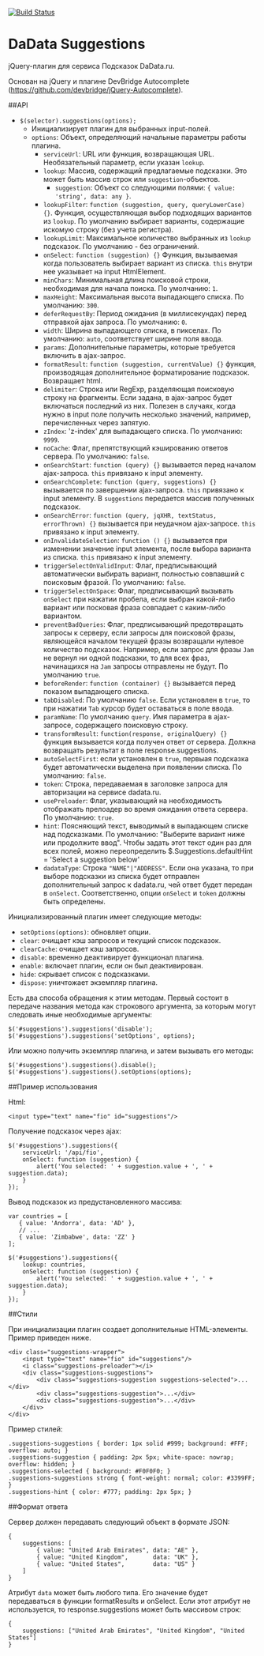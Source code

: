 [![Build Status](https://travis-ci.org/hflabs/suggestions-jquery.png?branch=master)](https://travis-ci.org/hflabs/suggestions-jquery)

DaData Suggestions
==================

jQuery-плагин для сервиса Подсказок DaData.ru.

Основан на jQuery и плагине DevBridge Autocomplete (https://github.com/devbridge/jQuery-Autocomplete).

##API

* `$(selector).suggestions(options);`
    * Инициализирует плагин для выбранных input-полей.
    * `options`: Объект, определяющий начальные параметры работы плагина.
        * `serviceUrl`: URL или функция, возвращающая URL. Необязательный параметр, если указан `lookup`.
        * `lookup`: Массив, содержащий предлагаемые подсказки. Это может быть массив строк или `suggestion`-объектов.
            * `suggestion`: Объект со следующими полями: `{ value: 'string', data: any }`.
        * `lookupFilter`: `function (suggestion, query, queryLowerCase) {}`. Функция, осуществляющая выбор подходящих вариантов из `lookup`. По умолчанию выбирает варианты, содержащие искомую строку (без учета регистра).
        * `lookupLimit`: Максимальное количество выбранных из `lookup` подсказок. По умолчанию - без ограничений.
        * `onSelect`: `function (suggestion) {}` Функция, вызываемая когда пользователь выбирает вариант из списка. `this` внутри нее указывает на input HtmlElement.
        * `minChars`: Минимальная длина поисковой строки, необходимая для начала поиска. По умолчанию: `1`.
        * `maxHeight`: Максимальная высота выпадающего списка. По умолчанию: `300`.
        * `deferRequestBy`: Период ожидания (в миллисекундах) перед отправкой ajax запроса. По умолчанию: `0`.
        * `width`: Ширина выпадающего списка, в пикселах. По умолчанию: `auto`, соответствует ширине поля ввода.
        * `params`: Дополнительные параметры, которые требуется включить в ajax-запрос.
        * `formatResult`: `function (suggestion, currentValue) {}` функция, производящая дополнительное форматирование подсказок. Возвращает html. 
        * `delimiter`: Строка или RegExp, разделяющая поисковую строку на фрагменты. Если задана, в ajax-запрос будет включаться последний из них.
          Полезен в случаях, когда нужно в input поле получить несколько значений, например, перечисленных через запятую.
        * `zIndex`: 'z-index' для выпадающего списка. По умолчанию: `9999`.
        * `noCache`: Флаг, препятствующий кэшированию ответов сервера. По умолчанию: `false`.
        * `onSearchStart`: `function (query) {}` вызывается перед началом ajax-запроса. `this` привязано к input элементу.
        * `onSearchComplete`: `function (query, suggestions) {}` вызывается по завершении ajax-запроса. `this` привязано к input элементу. В `suggestions` передается массив полученных подсказок.
        * `onSearchError`: `function (query, jqXHR, textStatus, errorThrown) {}` вызывается при неудачном ajax-запросе. `this` привязано к input элементу.
        * `onInvalidateSelection`: `function () {}` вызывается при изменении значение input элемента, после выбора варианта из списка. `this` привязано к input элементу.
        * `triggerSelectOnValidInput`: Флаг, предписывающий автоматически выбирать вариант, полностью совпавший с поисковым фразой. По умолчанию: `false`.
        * `triggerSelectOnSpace`: Флаг, предписывающий вызывать `onSelect` при нажатии пробела, если выбран какой-либо вариант или посковая фраза совпадает с каким-либо вариантом.
        * `preventBadQueries`: Флаг, предписывающий предотвращать запросы к серверу, если запросы для поисковой фразы, являющейся началом текущей фразы возвращали нулевое количество подсказок. Например, если запрос для фразы `Jam` не вернул ни одной подсказки, то для всех фраз, начинащихся на `Jam` запросы отправлены не будут. По умолчанию `true`. 
        * `beforeRender`: `function (container) {}` вызывается перед показом выпадающего списка.
        * `tabDisabled`: По умолчанию `false`. Если установлен в `true`, то при нажатии `Tab` курсор будет оставаться в поле ввода.
        * `paramName`: По умолчанию `query`. Имя параметра в ajax-запросе, содержащего поисковую строку.
        * `transformResult`: `function(response, originalQuery) {}` функция вызывается когда получен ответ от сервера. Должна возвращать результат в поле response.suggestions.
        * `autoSelectFirst`: если установлен в `true`, первыая подсказка будет автоматически выделена при появлении списка. По умолчанию: `false`.
        * `token`: Строка, передаваемая в заголовке запроса для авторизации на сервисе dadata.ru.
        * `usePreloader`: Флаг, указывающий на необходимость отображать прелоадер во время ожидания ответа сервера. По умолчанию: `true`.
        * `hint`: Поясняющий текст, выводимый в выпадающем списке над подсказками. По умолчанию: "Выберите вариант ниже или продолжите ввод".
            Чтобы задать этот текст один раз для всех полей, можно переопределить $.Suggestions.defaultHint = 'Select a suggestion below'
        * `dadataType`: Строка `"NAME"|"ADDRESS"`. Если она указана, то при выборе подсказки из списка будет отправлен дополнительный запрос к dadata.ru, чей ответ будет передан в `onSelect`. Соответственно, опции `onSelect` и `token` должны быть определены.

Инициализированный плагин имеет следующие методы:

* `setOptions(options)`: обновляет опции.
* `clear`: очищает кэш запросов и текущий список подсказок.
* `clearCache`: очищает кэш запросов.
* `disable`: временно деактивирует функционал плагина.
* `enable`: включает плагин, если он был деактивирован.
* `hide`: скрывает список с подсказками.
* `dispose`: уничтожает экземпляр плагина.

Есть два способа обращения к этим методам. Первый состоит в передаче названия метода как строкового аргумента, за которым могут следовать иные необходимые аргументы:

    $('#suggestions').suggestions('disable');
    $('#suggestions').suggestions('setOptions', options);

Или можно получить экземпляр плагина, и затем вызывать его методы:

    $('#suggestions').suggestions().disable();
    $('#suggestions').suggestions().setOptions(options);

##Пример использования

Html:

    <input type="text" name="fio" id="suggestions"/>

Получение подсказок через ajax:

    $('#suggestions').suggestions({
        serviceUrl: '/api/fio',
        onSelect: function (suggestion) {
            alert('You selected: ' + suggestion.value + ', ' + suggestion.data);
        }
    });

Вывод подсказок из предустановленного массива:

    var countries = [
       { value: 'Andorra', data: 'AD' },
       // ...
       { value: 'Zimbabwe', data: 'ZZ' }
    ];

    $('#suggestions').suggestions({
        lookup: countries,
        onSelect: function (suggestion) {
            alert('You selected: ' + suggestion.value + ', ' + suggestion.data);
        }
    });

##Стили

При инициализации плагин создает дополнительные HTML-элементы. Пример приведен ниже.

    <div class="suggestions-wrapper">
        <input type="text" name="fio" id="suggestions"/>
        <i class="suggestions-preloader"></i>
        <div class="suggestions-suggestions">
            <div class="suggestions-suggestion suggestions-selected">...</div>
            <div class="suggestions-suggestion">...</div>
            <div class="suggestions-suggestion">...</div>
        </div>
    </div>

Пример стилей:

    .suggestions-suggestions { border: 1px solid #999; background: #FFF; overflow: auto; }
    .suggestions-suggestion { padding: 2px 5px; white-space: nowrap; overflow: hidden; }
    .suggestions-selected { background: #F0F0F0; }
    .suggestions-suggestions strong { font-weight: normal; color: #3399FF; }
    .suggestions-hint { color: #777; padding: 2px 5px; }

##Формат ответа

Сервер должен передавать следующий объект в формате JSON:

    {
        suggestions: [
            { value: "United Arab Emirates", data: "AE" },
            { value: "United Kingdom",       data: "UK" },
            { value: "United States",        data: "US" }
        ]
    }

Атрибут `data` может быть любого типа. Его значение будет передаваться в функции formatResults и onSelect. Если этот атрибут не используется, то response.suggestions может быть массивом строк:

    {
        suggestions: ["United Arab Emirates", "United Kingdom", "United States"]
    }
